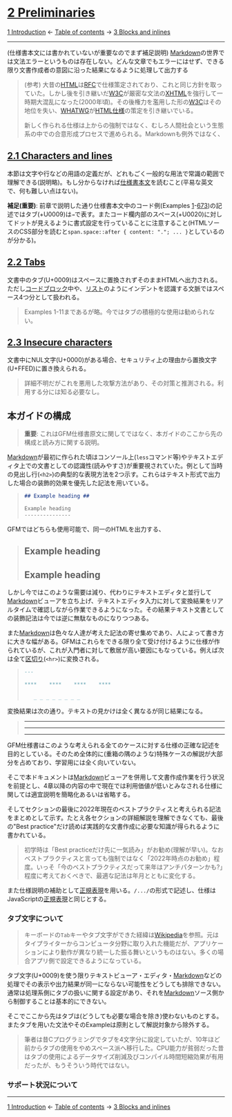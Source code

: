 # [2 Preliminaries](https://higuma.github.io/github-flabored-markdown/#preliminaries)

[1 Introduction](introduction.md)
← [Table of contents](index.md) →
[3 Blocks and inlines](blocks-and-inlines.md)

------------------------------------------------------------------------

(仕様書本文には書かれていないが重要なのでまず補足説明) [Markdown]の世界では文法エラーというものは存在しない。どんな文章でもエラーにはせず、できる限り文書作成者の意図に沿った結果になるように処理して出力する

> (参考) 大昔の[HTML]は[RFC]で仕様策定されており、これと同じ方針を取っていた。しかし後を引き継いだ[W3C]が厳密な文法の[XHTML]を強行して一時期大混乱になった(2000年頃)。その後権力を濫用した形の[W3C]はその地位を失い、[WHATWG]が[HTML仕様]の策定を引き継いでいる。
> 
> 新しく作られる仕様は上からの強制ではなく、むしろ人間社会という生態系の中での合意形成プロセスで進められる。Markdownも例外ではなく、

## [2.1 Characters and lines](https://higuma.github.io/github-flabored-markdown/#characters-and-lines)

本節は文字や行などの用語の定義だが、どれもごく一般的な用法で常識の範囲で理解できる(説明略)。もし分からなければ[仕様書本文](https://higuma.github.io/github-flabored-markdown/#characters-and-lines)を読むこと(平易な英文で、何も難しい点はない)。

__補足(重要)__: 前章で説明した通り仕様書本文中のコード例(Examples [1](https://higuma.github.io/github-flabored-markdown/#example-1)-[673](https://higuma.github.io/github-flabored-markdown/#example-673))の記述ではタブ(+U0009)は`→`で表す。またコード欄内部のスペース(+U0020)に対してドットが見えるように書式設定を行っていることに注意すること(HTMLソースのCSS部分を読むと`span.space::after { content: "."; ... }`としているのが分かる)。

## [2.2 Tabs](https://higuma.github.io/github-flabored-markdown/#tabs)

文書中のタブ(U+0009)はスペースに置換されずそのままHTMLへ出力される。ただし[コードブロック](leaf-blocks.md#45-fenced-code-blocks)中や、[リスト](container-blocks.md#54-lists)のようにインデントを認識する文脈ではスペース4つ分として扱われる。

> Examples 1-11まであるが略。今ではタブの積極的な使用は勧められない。

## [2.3 Insecure characters](https://higuma.github.io/github-flabored-markdown/#insecure-characters)

文書中にNUL文字(U+0000)がある場合、セキュリティ上の理由から置換文字(U+FFED)に置き換えられる。

> 詳細不明だがこれを悪用した攻撃方法があり、その対策と推測される。利用する分には知る必要なし。

## 本ガイドの構成

> __重要__: これはGFM仕様書原文に関してではなく、本ガイドのここから先の構成と読み方に関する説明。

[Markdown]が最初に作られた頃はコンソール上(`less`コマンド等)やテキストエディタ上での文書としての認識性(読みやすさ)が重要視されていた。例として当時の見出し行(`<h2>`)の典型的な表現方法を2つ示す。これらはテキスト形式で出力した場合の装飾的効果を優先した記法を用いている。

> ```markdown
> ## Example heading ##
> 
> Example heading
> ---------------
> ```

GFMではどちらも使用可能で、同一のHTMLを出力する、

> ## Example heading ##
> 
> Example heading
> ---------------

しかし今ではこのような需要は減り、代わりにテキストエディタと並行して[Markdown]ビューアを立ち上げ、テキストエディタ入力に対して変換結果をリアルタイムで確認しながら作業できるようになった。その結果テキスト文書としての装飾記法は今では逆に無駄なものになりつつある。

また[Markdown]は色々な人達が考えた記法の寄せ集めであり、人によって書き方に大きな幅がある。GFMはこれらをできる限り全て受け付けるように仕様が作られているが、これが入門者に対して敷居が高い要因にもなっている。例えば次は全て[区切り](leaf-blocks.md#41-thematic-breaks)(`<hr>`)に変換される。

> ```markdown
> ---
> 
> ****    ****    ****    ****
> 
>    _ _ _ _ _ _ _ _
> ```

変換結果は次の通り。テキストの見かけは全く異なるが同じ結果になる。

> ---
> 
> ****    ****    ****    ****
> 
>    _ _ _ _ _ _ _ _

GFM仕様書はこのような考えられる全てのケースに対する仕様の正確な記述を目的としている。そのため全体的に(重箱の隅のような)特殊ケースの解説が大部分を占めており、学習用には全く向いていない。

そこで本ドキュメントは[Markdown]ビューアを併用して文書作成作業を行う状況を前提とし、4章以降の内容の中で現在では利用価値が低いとみなされる仕様に関しては適宜説明を簡略化あるいは省略する。

そしてセクションの最後に2022年現在のベストプラクティスと考えられる記法をまとめとして示す。たとえ各セクションの詳細解説を理解できなくても、最後の"Best practice"だけ読めば実践的な文書作成に必要な知識が得られるように書かれている。

> 初学時は「Best practiceだけ先に一気読み」がお勧め(理解が早い)。なおベストプラクティスと言っても強制ではなく「2022年時点のお勧め」程度。いっそ「今のベストプラクティスだって来年はアンチパターンかも?」程度に考えておくべきで、最適な記法は年月とともに変化する。

また仕様説明の補助として[正規表現]を用いる。`/.../`の形式で記述し、仕様はJavaScriptの[正規表現]と同じとする。

### タブ文字について

> キーボードの`Tab`キーやタブ文字ができた経緯は[Wikipedia](https://ja.wikipedia.org/wiki/タブキー)を参照。元はタイプライターからコンピュータ分野に取り入れた機能だが、アプリケーションにより動作が異なり統一した振る舞いというものはない。多くの場合アプリ側で設定できるようになっている。

タブ文字(U+0009)を使う限りテキストビューア・エディタ・[Markdown]などの処理でその表示や出力結果が同一にならない可能性をどうしても排除できない。通常は処理系側にタブの扱いに関する設定があり、それを[Markdown]ソース側から制御することは基本的にできない。

そこでここから先はタブは(どうしても必要な場合を除き)使わないものとする。またタブを用いた文法やそのExampleは原則として解説対象から除外する。

> 筆者は昔Cプログラミングでタブを4文字分に設定していたが、10年ほど前からタブの使用をやめスペース派へ移行した。CPU能力が貧弱だった昔はタブの使用によるデータサイズ削減及びコンパイル時間短縮効果が有用だったが、もうそういう時代ではない。

### サポート状況について




------------------------------------------------------------------------

[1 Introduction](introduction.md)
← [Table of contents](index.md) →
[3 Blocks and inlines](blocks-and-inlines.md)

[HTML]: https://ja.wikipedia.org/wiki/HyperText_Markup_Language
[HTML仕様]: https://html.spec.whatwg.org/multipage/
[Markdown]: https://ja.wikipedia.org/wiki/Markdown
[RFC]: https://ja.wikipedia.org/wiki/Request_for_Comments
[W3C]: https://www.w3.org/
[WHATWG]: https://whatwg.org/
[XHTML]: https://ja.wikipedia.org/wiki/Extensible_HyperText_Markup_Language
[正規表現]: https://developer.mozilla.org/ja/docs/Web/JavaScript/Guide/Regular_Expressions
